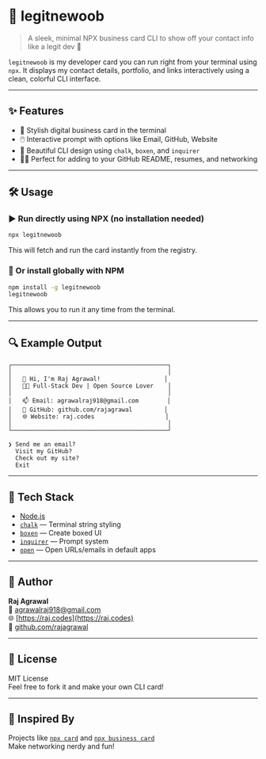 # 💼 legitnewoob

> A sleek, minimal NPX business card CLI to show off your contact info like a legit dev 🚀

`legitnewoob` is my developer card you can run right from your terminal using `npx`. It displays my contact details, portfolio, and links interactively using a clean, colorful CLI interface.

---

## ✨ Features

- 📇 Stylish digital business card in the terminal
- 🖱️ Interactive prompt with options like Email, GitHub, Website
- 🎨 Beautiful CLI design using `chalk`, `boxen`, and `inquirer`
- 🧑‍💻 Perfect for adding to your GitHub README, resumes, and networking

---

## 🛠️ Usage

### ▶️ Run directly using NPX (no installation needed)

```bash
npx legitnewoob
```

This will fetch and run the card instantly from the registry.

### 💾 Or install globally with NPM

```bash
npm install -g legitnewoob
legitnewoob
```

This allows you to run it any time from the terminal.

---

## 🔍 Example Output

```
┌────────────────────────────────────────────┐
│                                            │
│   👋 Hi, I'm Raj Agrawal!                  │
│   🧑‍💻 Full-Stack Dev | Open Source Lover    │
│                                            │
│   📫 Email: agrawalraj918@gmail.com        │
│   🐙 GitHub: github.com/rajagrawal         │
│   🌐 Website: raj.codes                    │
│                                            │
└────────────────────────────────────────────┘

❯ Send me an email?
  Visit my GitHub?
  Check out my site?
  Exit
```

---

## 🧱 Tech Stack

- [Node.js](https://nodejs.org/)
- [`chalk`](https://www.npmjs.com/package/chalk) — Terminal string styling
- [`boxen`](https://www.npmjs.com/package/boxen) — Create boxed UI
- [`inquirer`](https://www.npmjs.com/package/inquirer) — Prompt system
- [`open`](https://www.npmjs.com/package/open) — Open URLs/emails in default apps

---

## 👤 Author

**Raj Agrawal**  
📧 [agrawalraj918@gmail.com](mailto:agrawalraj918@gmail.com)  
🌐 [https://raj.codes](https://raj.codes)  
🐙 [github.com/rajagrawal](https://github.com/rajagrawal)

---

## 📜 License

MIT License  
Feel free to fork it and make your own CLI card!

---

## 🙌 Inspired By

Projects like [`npx card`](https://github.com/bnb/bitandbang) and [`npx business card`](https://github.com/terkelg)  
Make networking nerdy and fun!